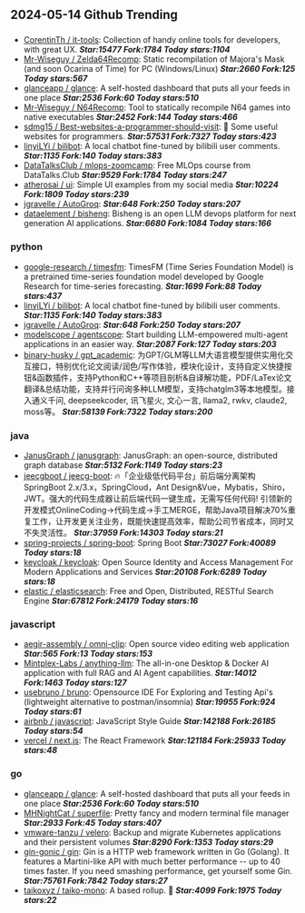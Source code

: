 ## 2024-05-14 Github Trending

### 
* [CorentinTh / it-tools](https://github.com/CorentinTh/it-tools): Collection of handy online tools for developers, with great UX. ***Star:15477 Fork:1784 Today stars:1104***
* [Mr-Wiseguy / Zelda64Recomp](https://github.com/Mr-Wiseguy/Zelda64Recomp): Static recompilation of Majora's Mask (and soon Ocarina of Time) for PC (Windows/Linux) ***Star:2660 Fork:125 Today stars:567***
* [glanceapp / glance](https://github.com/glanceapp/glance): A self-hosted dashboard that puts all your feeds in one place ***Star:2536 Fork:60 Today stars:510***
* [Mr-Wiseguy / N64Recomp](https://github.com/Mr-Wiseguy/N64Recomp): Tool to statically recompile N64 games into native executables ***Star:2452 Fork:144 Today stars:466***
* [sdmg15 / Best-websites-a-programmer-should-visit](https://github.com/sdmg15/Best-websites-a-programmer-should-visit): 🔗 Some useful websites for programmers. ***Star:57531 Fork:7327 Today stars:423***
* [linyiLYi / bilibot](https://github.com/linyiLYi/bilibot): A local chatbot fine-tuned by bilibili user comments. ***Star:1135 Fork:140 Today stars:383***
* [DataTalksClub / mlops-zoomcamp](https://github.com/DataTalksClub/mlops-zoomcamp): Free MLOps course from DataTalks.Club ***Star:9529 Fork:1784 Today stars:247***
* [atherosai / ui](https://github.com/atherosai/ui): Simple UI examples from my social media ***Star:10224 Fork:1809 Today stars:239***
* [jgravelle / AutoGroq](https://github.com/jgravelle/AutoGroq):  ***Star:648 Fork:250 Today stars:207***
* [dataelement / bisheng](https://github.com/dataelement/bisheng): Bisheng is an open LLM devops platform for next generation AI applications. ***Star:6680 Fork:1084 Today stars:166***

### python
* [google-research / timesfm](https://github.com/google-research/timesfm): TimesFM (Time Series Foundation Model) is a pretrained time-series foundation model developed by Google Research for time-series forecasting. ***Star:1699 Fork:88 Today stars:437***
* [linyiLYi / bilibot](https://github.com/linyiLYi/bilibot): A local chatbot fine-tuned by bilibili user comments. ***Star:1135 Fork:140 Today stars:383***
* [jgravelle / AutoGroq](https://github.com/jgravelle/AutoGroq):  ***Star:648 Fork:250 Today stars:207***
* [modelscope / agentscope](https://github.com/modelscope/agentscope): Start building LLM-empowered multi-agent applications in an easier way. ***Star:2087 Fork:127 Today stars:203***
* [binary-husky / gpt_academic](https://github.com/binary-husky/gpt_academic): 为GPT/GLM等LLM大语言模型提供实用化交互接口，特别优化论文阅读/润色/写作体验，模块化设计，支持自定义快捷按钮&函数插件，支持Python和C++等项目剖析&自译解功能，PDF/LaTex论文翻译&总结功能，支持并行问询多种LLM模型，支持chatglm3等本地模型。接入通义千问, deepseekcoder, 讯飞星火, 文心一言, llama2, rwkv, claude2, moss等。 ***Star:58139 Fork:7322 Today stars:200***

### java
* [JanusGraph / janusgraph](https://github.com/JanusGraph/janusgraph): JanusGraph: an open-source, distributed graph database ***Star:5132 Fork:1149 Today stars:23***
* [jeecgboot / jeecg-boot](https://github.com/jeecgboot/jeecg-boot): 🔥「企业级低代码平台」前后端分离架构SpringBoot 2.x/3.x，SpringCloud，Ant Design&Vue，Mybatis，Shiro，JWT。强大的代码生成器让前后端代码一键生成，无需写任何代码! 引领新的开发模式OnlineCoding->代码生成->手工MERGE，帮助Java项目解决70%重复工作，让开发更关注业务，既能快速提高效率，帮助公司节省成本，同时又不失灵活性。 ***Star:37959 Fork:14303 Today stars:21***
* [spring-projects / spring-boot](https://github.com/spring-projects/spring-boot): Spring Boot ***Star:73027 Fork:40089 Today stars:18***
* [keycloak / keycloak](https://github.com/keycloak/keycloak): Open Source Identity and Access Management For Modern Applications and Services ***Star:20108 Fork:6289 Today stars:18***
* [elastic / elasticsearch](https://github.com/elastic/elasticsearch): Free and Open, Distributed, RESTful Search Engine ***Star:67812 Fork:24179 Today stars:16***

### javascript
* [aegir-assembly / omni-clip](https://github.com/aegir-assembly/omni-clip): Open source video editing web application ***Star:565 Fork:13 Today stars:153***
* [Mintplex-Labs / anything-llm](https://github.com/Mintplex-Labs/anything-llm): The all-in-one Desktop & Docker AI application with full RAG and AI Agent capabilities. ***Star:14012 Fork:1463 Today stars:127***
* [usebruno / bruno](https://github.com/usebruno/bruno): Opensource IDE For Exploring and Testing Api's (lightweight alternative to postman/insomnia) ***Star:19955 Fork:924 Today stars:61***
* [airbnb / javascript](https://github.com/airbnb/javascript): JavaScript Style Guide ***Star:142188 Fork:26185 Today stars:54***
* [vercel / next.js](https://github.com/vercel/next.js): The React Framework ***Star:121184 Fork:25933 Today stars:48***

### go
* [glanceapp / glance](https://github.com/glanceapp/glance): A self-hosted dashboard that puts all your feeds in one place ***Star:2536 Fork:60 Today stars:510***
* [MHNightCat / superfile](https://github.com/MHNightCat/superfile): Pretty fancy and modern terminal file manager ***Star:2933 Fork:45 Today stars:407***
* [vmware-tanzu / velero](https://github.com/vmware-tanzu/velero): Backup and migrate Kubernetes applications and their persistent volumes ***Star:8290 Fork:1353 Today stars:29***
* [gin-gonic / gin](https://github.com/gin-gonic/gin): Gin is a HTTP web framework written in Go (Golang). It features a Martini-like API with much better performance -- up to 40 times faster. If you need smashing performance, get yourself some Gin. ***Star:75761 Fork:7842 Today stars:27***
* [taikoxyz / taiko-mono](https://github.com/taikoxyz/taiko-mono): A based rollup. 🥁 ***Star:4099 Fork:1975 Today stars:22***
